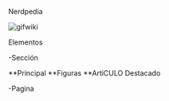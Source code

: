 Nerdpedia

![gifwiki](./Imagenes/gifwiki.gif)

Elementos

-Sección

**Principal
**Figuras
**ArtiCULO Destacado

-Pagina